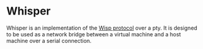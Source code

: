 # Whisper

Whisper is an implementation of the [Wisp protocol](https://github.com/MercuryWorkshop/wisp-protocol) over a pty. It is designed to be used as a network bridge between a virtual machine and a host machine over a serial connection.